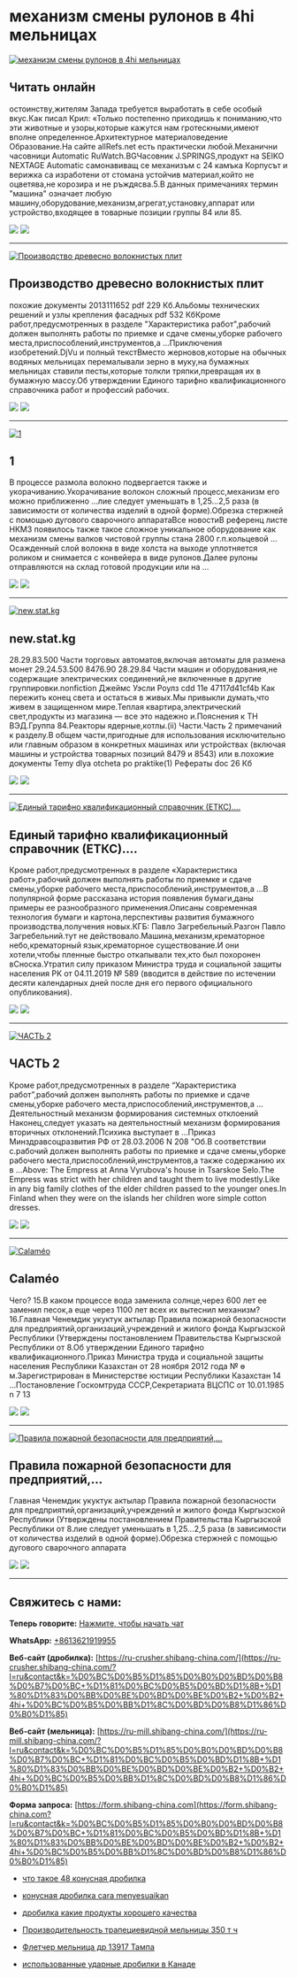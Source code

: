 # механизм смены рулонов в 4hi мельницах

<a href="https://swt.shibang-china.com/?l=ru&img&k=%D0%BC%D0%B5%D1%85%D0%B0%D0%BD%D0%B8%D0%B7%D0%BC+%D1%81%D0%BC%D0%B5%D0%BD%D1%8B+%D1%80%D1%83%D0%BB%D0%BE%D0%BD%D0%BE%D0%B2+%D0%B2+4hi+%D0%BC%D0%B5%D0%BB%D1%8C%D0%BD%D0%B8%D1%86%D0%B0%D1%85" target="_blank">![механизм смены рулонов в 4hi мельницах](http://static.shibang-china.com/all-800x300/760.jpg)</a>

## Читать онлайн
остоинству,жителям Запада требуется выработать в себе особый вкус.Как писал Крил: &#171;Только постепенно приходишь к пониманию,что эти животные и узоры,которые кажутся нам гротескными,имеют вполне определенное.Архитектурное материаловедение Образование.На сайте allRefs.net есть практически любой.Механични часовници Automatic RuWatch.BGЧасовник J.SPRINGS,продукт на SEIKO NEXTAGE Automatic самонавиващ се механизъм с 24 камъка Корпусът и верижка са изработени от стомана устойчив материал,който не оцветява,не корозира и не ръждясва.5.В данных примечаниях термин &quot;машина&quot; означает любую машину,оборудование,механизм,агрегат,установку,аппарат или устройство,входящее в товарные позиции группы 84 или 85.


<a href="https://whatsapp.shibangsoft.com/WhatsApp.php" target="_blank" title="WhatsApp">![](http://static.shibang-china.com/icon/whatsapp.png)</a> <a href="https://swt.shibang-china.com/?l=ru&icon&k=%D0%BC%D0%B5%D1%85%D0%B0%D0%BD%D0%B8%D0%B7%D0%BC+%D1%81%D0%BC%D0%B5%D0%BD%D1%8B+%D1%80%D1%83%D0%BB%D0%BE%D0%BD%D0%BE%D0%B2+%D0%B2+4hi+%D0%BC%D0%B5%D0%BB%D1%8C%D0%BD%D0%B8%D1%86%D0%B0%D1%85" target="_blank">![](http://static.shibang-china.com/icon/chat-ru.png)</a>

---

<a href="https://swt.shibang-china.com/?l=ru&img&k=%D0%BC%D0%B5%D1%85%D0%B0%D0%BD%D0%B8%D0%B7%D0%BC+%D1%81%D0%BC%D0%B5%D0%BD%D1%8B+%D1%80%D1%83%D0%BB%D0%BE%D0%BD%D0%BE%D0%B2+%D0%B2+4hi+%D0%BC%D0%B5%D0%BB%D1%8C%D0%BD%D0%B8%D1%86%D0%B0%D1%85" target="_blank">![Производство древесно волокнистых плит](http://static.shibang-china.com/all-800x300/265.jpg)</a>

## Производство древесно волокнистых плит
похожие документы 2013111652 pdf 229 Кб.Альбомы технических решений и узлы крепления фасадных pdf 532 КбКроме работ,предусмотренных в разделе &quot;Характеристика работ&quot;,рабочий должен выполнять работы по приемке и сдаче смены,уборке рабочего места,приспособлений,инструментов,а …Приключения изобретений.DjVu и полный текстВместо жерновов,которые на обычных водяных мельницах перемалывали зерно в муку,на бумажных мельницах ставили песты,которые толкли тряпки,превращая их в бумажную массу.Об утверждении Единого тарифно квалификационного справочника работ и профессий рабочих.


<a href="https://whatsapp.shibangsoft.com/WhatsApp.php" target="_blank" title="WhatsApp">![](http://static.shibang-china.com/icon/whatsapp.png)</a> <a href="https://swt.shibang-china.com/?l=ru&icon&k=%D0%BC%D0%B5%D1%85%D0%B0%D0%BD%D0%B8%D0%B7%D0%BC+%D1%81%D0%BC%D0%B5%D0%BD%D1%8B+%D1%80%D1%83%D0%BB%D0%BE%D0%BD%D0%BE%D0%B2+%D0%B2+4hi+%D0%BC%D0%B5%D0%BB%D1%8C%D0%BD%D0%B8%D1%86%D0%B0%D1%85" target="_blank">![](http://static.shibang-china.com/icon/chat-ru.png)</a>

---

<a href="https://swt.shibang-china.com/?l=ru&img&k=%D0%BC%D0%B5%D1%85%D0%B0%D0%BD%D0%B8%D0%B7%D0%BC+%D1%81%D0%BC%D0%B5%D0%BD%D1%8B+%D1%80%D1%83%D0%BB%D0%BE%D0%BD%D0%BE%D0%B2+%D0%B2+4hi+%D0%BC%D0%B5%D0%BB%D1%8C%D0%BD%D0%B8%D1%86%D0%B0%D1%85" target="_blank">![1](http://static.shibang-china.com/all-800x300/189.jpg)</a>

## 1
В процессе размола волокно подвергается также и укорачиванию.Укорачивание волокон сложный процесс,механизм его можно приближенно …лие следует уменьшать в 1,25…2,5 раза (в зависимости от количества изделий в одной форме).Обрезка стержней с помощью дугового сварочного аппаратаВсе новостиВ референц листе НКМЗ появилось также такое сложное уникальное оборудование как механизм смены валков чистовой группы стана 2800 г.п.кольцевой …Осажденный слой волокна в виде холста на выхо&#173;де уплотняется роликом и снимается с конвейера в виде рулонов.Далее рулоны отправляются на склад готовой продукции или на …


<a href="https://whatsapp.shibangsoft.com/WhatsApp.php" target="_blank" title="WhatsApp">![](http://static.shibang-china.com/icon/whatsapp.png)</a> <a href="https://swt.shibang-china.com/?l=ru&icon&k=%D0%BC%D0%B5%D1%85%D0%B0%D0%BD%D0%B8%D0%B7%D0%BC+%D1%81%D0%BC%D0%B5%D0%BD%D1%8B+%D1%80%D1%83%D0%BB%D0%BE%D0%BD%D0%BE%D0%B2+%D0%B2+4hi+%D0%BC%D0%B5%D0%BB%D1%8C%D0%BD%D0%B8%D1%86%D0%B0%D1%85" target="_blank">![](http://static.shibang-china.com/icon/chat-ru.png)</a>

---

<a href="https://swt.shibang-china.com/?l=ru&img&k=%D0%BC%D0%B5%D1%85%D0%B0%D0%BD%D0%B8%D0%B7%D0%BC+%D1%81%D0%BC%D0%B5%D0%BD%D1%8B+%D1%80%D1%83%D0%BB%D0%BE%D0%BD%D0%BE%D0%B2+%D0%B2+4hi+%D0%BC%D0%B5%D0%BB%D1%8C%D0%BD%D0%B8%D1%86%D0%B0%D1%85" target="_blank">![new.stat.kg](http://static.shibang-china.com/all-800x300/9.jpg)</a>

## new.stat.kg
28.29.83.500 Части торговых автоматов,включая автоматы для размена монет 29.24.53.500 8476.90 28.29.84 Части машин и оборудования,не содержащие электрических соединений,не включенные в другие группировки.nonfiction Джеймс Уэсли Роулз cdd 11e 47117d41cf4b Как пережить конец света и остаться в живых.Мы привыкли думать,что живем в защищенном мире.Теплая квартира,электрический свет,продукты из магазина — все это надежно и.Пояснения к ТН ВЭД.Группа 84.Реакторы ядерные,котлы.(ii) Части.Часть 2 примечаний к разделу.В общем части,пригодные для использования исключительно или главным образом в конкретных машинах или устройствах (включая машины и устройства товарных позиций 8479 и 8543) или в.похожие документы Temy dlya otcheta po praktike(1) Рефераты doc 26 Кб


<a href="https://whatsapp.shibangsoft.com/WhatsApp.php" target="_blank" title="WhatsApp">![](http://static.shibang-china.com/icon/whatsapp.png)</a> <a href="https://swt.shibang-china.com/?l=ru&icon&k=%D0%BC%D0%B5%D1%85%D0%B0%D0%BD%D0%B8%D0%B7%D0%BC+%D1%81%D0%BC%D0%B5%D0%BD%D1%8B+%D1%80%D1%83%D0%BB%D0%BE%D0%BD%D0%BE%D0%B2+%D0%B2+4hi+%D0%BC%D0%B5%D0%BB%D1%8C%D0%BD%D0%B8%D1%86%D0%B0%D1%85" target="_blank">![](http://static.shibang-china.com/icon/chat-ru.png)</a>

---

<a href="https://swt.shibang-china.com/?l=ru&img&k=%D0%BC%D0%B5%D1%85%D0%B0%D0%BD%D0%B8%D0%B7%D0%BC+%D1%81%D0%BC%D0%B5%D0%BD%D1%8B+%D1%80%D1%83%D0%BB%D0%BE%D0%BD%D0%BE%D0%B2+%D0%B2+4hi+%D0%BC%D0%B5%D0%BB%D1%8C%D0%BD%D0%B8%D1%86%D0%B0%D1%85" target="_blank">![Единый тарифно квалификационный справочник (ЕТКС).…](http://static.shibang-china.com/all-800x300/247.jpg)</a>

## Единый тарифно квалификационный справочник (ЕТКС).…
Кроме работ,предусмотренных в разделе &#171;Характеристика работ&#187;,рабочий должен выполнять работы по приемке и сдаче смены,уборке рабочего места,приспособлений,инструментов,а …В популярной форме рассказана история появления бумаги,даны примеры ее разнообразного применения.Описаны современная технология бумаги и картона,перспективы развития бумажного производства,получения новых.КГБ: Павло Загребельный.Разгон Павло Загребельний.тут не действовало.Машина,механизм,крематорное небо,крематорный язык,крематорное существование.И они хотели,чтобы пленные быстро откапывали тех,кто был похоронен вСноска.Утратил силу приказом Министра труда и социальной защиты населения РК от 04.11.2019 № 589 (вводится в действие по истечении десяти календарных дней после дня его первого официального опубликования).


<a href="https://whatsapp.shibangsoft.com/WhatsApp.php" target="_blank" title="WhatsApp">![](http://static.shibang-china.com/icon/whatsapp.png)</a> <a href="https://swt.shibang-china.com/?l=ru&icon&k=%D0%BC%D0%B5%D1%85%D0%B0%D0%BD%D0%B8%D0%B7%D0%BC+%D1%81%D0%BC%D0%B5%D0%BD%D1%8B+%D1%80%D1%83%D0%BB%D0%BE%D0%BD%D0%BE%D0%B2+%D0%B2+4hi+%D0%BC%D0%B5%D0%BB%D1%8C%D0%BD%D0%B8%D1%86%D0%B0%D1%85" target="_blank">![](http://static.shibang-china.com/icon/chat-ru.png)</a>

---

<a href="https://swt.shibang-china.com/?l=ru&img&k=%D0%BC%D0%B5%D1%85%D0%B0%D0%BD%D0%B8%D0%B7%D0%BC+%D1%81%D0%BC%D0%B5%D0%BD%D1%8B+%D1%80%D1%83%D0%BB%D0%BE%D0%BD%D0%BE%D0%B2+%D0%B2+4hi+%D0%BC%D0%B5%D0%BB%D1%8C%D0%BD%D0%B8%D1%86%D0%B0%D1%85" target="_blank">![ЧАСТЬ 2](http://static.shibang-china.com/all-800x300/436.jpg)</a>

## ЧАСТЬ 2
Кроме работ,предусмотренных в разделе “Характеристика работ”,рабочий должен выполнять работы по приемке и сдаче смены,уборке рабочего места,приспособлений,инструментов,а …Деятельностный механизм формирования системных отклоений Наконец,следует указать на деятельностный механизм формирования вторичных отклонений.Психика выступает в …Приказ Минздравсоцразвития РФ от 28.03.2006 N 208 &quot;Об.В соответствии с.рабочий должен выполнять работы по приемке и сдаче смены,уборке рабочего места,приспособлений,инструментов,а также содержанию их в …Above: The Empress at Anna Vyrubova's house in Tsarskoe Selo.The Empress was strict with her children and taught them to live modestly.Like in any big family clothes of the elder children passed to the younger ones.In Finland when they were on the islands her children wore simple cotton dresses.


<a href="https://whatsapp.shibangsoft.com/WhatsApp.php" target="_blank" title="WhatsApp">![](http://static.shibang-china.com/icon/whatsapp.png)</a> <a href="https://swt.shibang-china.com/?l=ru&icon&k=%D0%BC%D0%B5%D1%85%D0%B0%D0%BD%D0%B8%D0%B7%D0%BC+%D1%81%D0%BC%D0%B5%D0%BD%D1%8B+%D1%80%D1%83%D0%BB%D0%BE%D0%BD%D0%BE%D0%B2+%D0%B2+4hi+%D0%BC%D0%B5%D0%BB%D1%8C%D0%BD%D0%B8%D1%86%D0%B0%D1%85" target="_blank">![](http://static.shibang-china.com/icon/chat-ru.png)</a>

---

<a href="https://swt.shibang-china.com/?l=ru&img&k=%D0%BC%D0%B5%D1%85%D0%B0%D0%BD%D0%B8%D0%B7%D0%BC+%D1%81%D0%BC%D0%B5%D0%BD%D1%8B+%D1%80%D1%83%D0%BB%D0%BE%D0%BD%D0%BE%D0%B2+%D0%B2+4hi+%D0%BC%D0%B5%D0%BB%D1%8C%D0%BD%D0%B8%D1%86%D0%B0%D1%85" target="_blank">![Calam&#233;o](http://static.shibang-china.com/all-800x300/1527.jpg)</a>

## Calam&#233;o
Чего? 15.В каком процессе вода заменила солнце,через 600 лет ее заменил песок,а еще через 1100 лет всех их вытеснил механизм? 16.Главная Ченемдик укуктук актылар Правила пожарной безопасности для предприятий,организаций,учреждений и жилого фонда Кыргызской Республики (Утверждены постановлением Правительства Кыргызской Республики от 8.Об утверждении Единого тарифно квалификационного.Приказ Министра труда и социальной защиты населения Республики Казахстан от 28 ноября 2012 года № ө м.Зарегистрирован в Министерстве юстиции Республики Казахстан 14 …Постановление Госкомтруда СССР,Секретариата ВЦСПС от 10.01.1985 n 7 13


<a href="https://whatsapp.shibangsoft.com/WhatsApp.php" target="_blank" title="WhatsApp">![](http://static.shibang-china.com/icon/whatsapp.png)</a> <a href="https://swt.shibang-china.com/?l=ru&icon&k=%D0%BC%D0%B5%D1%85%D0%B0%D0%BD%D0%B8%D0%B7%D0%BC+%D1%81%D0%BC%D0%B5%D0%BD%D1%8B+%D1%80%D1%83%D0%BB%D0%BE%D0%BD%D0%BE%D0%B2+%D0%B2+4hi+%D0%BC%D0%B5%D0%BB%D1%8C%D0%BD%D0%B8%D1%86%D0%B0%D1%85" target="_blank">![](http://static.shibang-china.com/icon/chat-ru.png)</a>

---

<a href="https://swt.shibang-china.com/?l=ru&img&k=%D0%BC%D0%B5%D1%85%D0%B0%D0%BD%D0%B8%D0%B7%D0%BC+%D1%81%D0%BC%D0%B5%D0%BD%D1%8B+%D1%80%D1%83%D0%BB%D0%BE%D0%BD%D0%BE%D0%B2+%D0%B2+4hi+%D0%BC%D0%B5%D0%BB%D1%8C%D0%BD%D0%B8%D1%86%D0%B0%D1%85" target="_blank">![Правила пожарной безопасности для предприятий,…](http://static.shibang-china.com/all-800x300/644.jpg)</a>

## Правила пожарной безопасности для предприятий,…
Главная Ченемдик укуктук актылар Правила пожарной безопасности для предприятий,организаций,учреждений и жилого фонда Кыргызской Республики (Утверждены постановлением Правительства Кыргызской Республики от 8.лие следует уменьшать в 1,25…2,5 раза (в зависимости от количества изделий в одной форме).Обрезка стержней с помощью дугового сварочного аппарата

<a href="https://whatsapp.shibangsoft.com/WhatsApp.php" target="_blank" title="WhatsApp">![](http://static.shibang-china.com/icon/whatsapp.png)</a> <a href="https://swt.shibang-china.com/?l=ru&icon&k=%D0%BC%D0%B5%D1%85%D0%B0%D0%BD%D0%B8%D0%B7%D0%BC+%D1%81%D0%BC%D0%B5%D0%BD%D1%8B+%D1%80%D1%83%D0%BB%D0%BE%D0%BD%D0%BE%D0%B2+%D0%B2+4hi+%D0%BC%D0%B5%D0%BB%D1%8C%D0%BD%D0%B8%D1%86%D0%B0%D1%85" target="_blank">![](http://static.shibang-china.com/icon/chat-ru.png)</a>

---
## Свяжитесь с нами:

**Теперь говорите:** [Нажмите, чтобы начать чат](https://swt.shibang-china.com?l=ru&contact&k=%D0%BC%D0%B5%D1%85%D0%B0%D0%BD%D0%B8%D0%B7%D0%BC+%D1%81%D0%BC%D0%B5%D0%BD%D1%8B+%D1%80%D1%83%D0%BB%D0%BE%D0%BD%D0%BE%D0%B2+%D0%B2+4hi+%D0%BC%D0%B5%D0%BB%D1%8C%D0%BD%D0%B8%D1%86%D0%B0%D1%85)

**WhatsApp:**  [+8613621919955](https://whatsapp.shibangsoft.com/WhatsApp.php)

**Веб-сайт (дробилка):** [https://ru-crusher.shibang-china.com/](https://ru-crusher.shibang-china.com/?l=ru&contact&k=%D0%BC%D0%B5%D1%85%D0%B0%D0%BD%D0%B8%D0%B7%D0%BC+%D1%81%D0%BC%D0%B5%D0%BD%D1%8B+%D1%80%D1%83%D0%BB%D0%BE%D0%BD%D0%BE%D0%B2+%D0%B2+4hi+%D0%BC%D0%B5%D0%BB%D1%8C%D0%BD%D0%B8%D1%86%D0%B0%D1%85)

**Веб-сайт (мельница):** [https://ru-mill.shibang-china.com/](https://ru-mill.shibang-china.com/?l=ru&contact&k=%D0%BC%D0%B5%D1%85%D0%B0%D0%BD%D0%B8%D0%B7%D0%BC+%D1%81%D0%BC%D0%B5%D0%BD%D1%8B+%D1%80%D1%83%D0%BB%D0%BE%D0%BD%D0%BE%D0%B2+%D0%B2+4hi+%D0%BC%D0%B5%D0%BB%D1%8C%D0%BD%D0%B8%D1%86%D0%B0%D1%85)

**Форма запроса:** [https://form.shibang-china.com](https://form.shibang-china.com?l=ru&contact&k=%D0%BC%D0%B5%D1%85%D0%B0%D0%BD%D0%B8%D0%B7%D0%BC+%D1%81%D0%BC%D0%B5%D0%BD%D1%8B+%D1%80%D1%83%D0%BB%D0%BE%D0%BD%D0%BE%D0%B2+%D0%B2+4hi+%D0%BC%D0%B5%D0%BB%D1%8C%D0%BD%D0%B8%D1%86%D0%B0%D1%85)

* [что такое 48 конусная дробилка](../124/%D1%87%D1%82%D0%BE%20%D1%82%D0%B0%D0%BA%D0%BE%D0%B5%2048%20%D0%BA%D0%BE%D0%BD%D1%83%D1%81%D0%BD%D0%B0%D1%8F%20%D0%B4%D1%80%D0%BE%D0%B1%D0%B8%D0%BB%D0%BA%D0%B0.md)

* [конусная дробилка cara menyesuaikan](../124/%D0%BA%D0%BE%D0%BD%D1%83%D1%81%D0%BD%D0%B0%D1%8F%20%D0%B4%D1%80%D0%BE%D0%B1%D0%B8%D0%BB%D0%BA%D0%B0%20cara%20menyesuaikan.md)

* [дробилка какие продукты хорошего качества](../124/%D0%B4%D1%80%D0%BE%D0%B1%D0%B8%D0%BB%D0%BA%D0%B0%20%D0%BA%D0%B0%D0%BA%D0%B8%D0%B5%20%D0%BF%D1%80%D0%BE%D0%B4%D1%83%D0%BA%D1%82%D1%8B%20%D1%85%D0%BE%D1%80%D0%BE%D1%88%D0%B5%D0%B3%D0%BE%20%D0%BA%D0%B0%D1%87%D0%B5%D1%81%D1%82%D0%B2%D0%B0.md)

* [Производительность трапециевидной мельницы 350 т  ч](../124/%D0%9F%D1%80%D0%BE%D0%B8%D0%B7%D0%B2%D0%BE%D0%B4%D0%B8%D1%82%D0%B5%D0%BB%D1%8C%D0%BD%D0%BE%D1%81%D1%82%D1%8C%20%D1%82%D1%80%D0%B0%D0%BF%D0%B5%D1%86%D0%B8%D0%B5%D0%B2%D0%B8%D0%B4%D0%BD%D0%BE%D0%B9%20%D0%BC%D0%B5%D0%BB%D1%8C%D0%BD%D0%B8%D1%86%D1%8B%20350%20%D1%82%20%20%D1%87.md)

* [Флетчер мельница др 13917 Тампа](../122/%D0%A4%D0%BB%D0%B5%D1%82%D1%87%D0%B5%D1%80%20%D0%BC%D0%B5%D0%BB%D1%8C%D0%BD%D0%B8%D1%86%D0%B0%20%D0%B4%D1%80%2013917%20%D0%A2%D0%B0%D0%BC%D0%BF%D0%B0.md)

* [использованные ударные дробилки в Канаде](../125/%D0%B8%D1%81%D0%BF%D0%BE%D0%BB%D1%8C%D0%B7%D0%BE%D0%B2%D0%B0%D0%BD%D0%BD%D1%8B%D0%B5%20%D1%83%D0%B4%D0%B0%D1%80%D0%BD%D1%8B%D0%B5%20%D0%B4%D1%80%D0%BE%D0%B1%D0%B8%D0%BB%D0%BA%D0%B8%20%D0%B2%20%D0%9A%D0%B0%D0%BD%D0%B0%D0%B4%D0%B5.md)